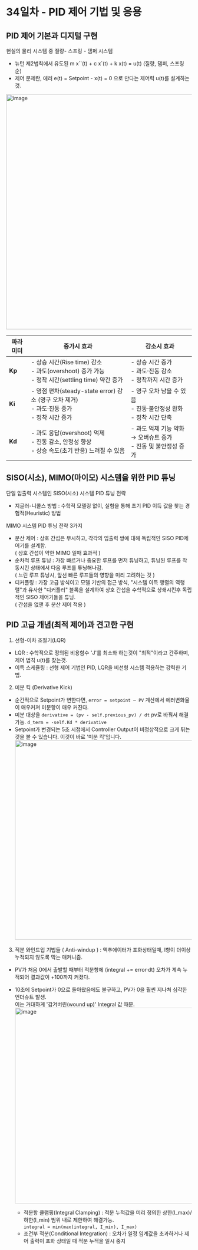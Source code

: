 # 34일차 - PID 제어 기법 및 응용

## PID 제어 기본과 디지털 구현
현실의 물리 시스템 중 질량- 스프링 - 댐퍼 시스템
- 뉴턴 제2법칙에서 유도된 m x``(t) + c x`(t) + k x(t) = u(t) (질량, 댐퍼, 스프링 순)
- 제어 문제란, 에러 e(t) = Setpoint - x(t) = 0 으로 만다는 제어력 u(t)를 설계하는 것.

<img width="1043" height="638" alt="image" src="https://github.com/user-attachments/assets/1def3da2-3c55-41eb-89ee-7f81da3d2cfb" />

| 파라미터   | 증가시 효과                                                                           | 감소시 효과                                          |
| ------ | -------------------------------------------------------------------------------- | ----------------------------------------------- |
| **Kp** | - 상승 시간(Rise time) 감소<br/>- 과도(overshoot) 증가 가능<br/>- 정착 시간(settling time) 약간 증가 | - 상승 시간 증가<br/>- 과도·진동 감소<br/>- 정착까지 시간 증가      |
| **Ki** | - 영점 편차(steady-state error) 감소 (영구 오차 제거)<br/>- 과도·진동 증가<br/>- 정착 시간 증가          | - 영구 오차 남을 수 있음<br/>- 진동·불안정성 완화<br/>- 정착 시간 단축 |
| **Kd** | - 과도 응답(overshoot) 억제<br/>- 진동 감소, 안정성 향상<br/>- 상승 속도(초기 반응) 느려질 수 있음            | - 과도 억제 기능 약화 → 오버슈트 증가<br/>- 진동 및 불안정성 증가      |

## SISO(시소), MIMO(마이모) 시스템을 위한 PID 튜닝
단일 입출력 시스템인 SISO(시소) 시스템 PID 튜닝 전략
- 지글러-니콜스 방법 : 수학적 모델링 없이, 실험을 통해 초기 PID 이득 값을 찾는 경험적(Heuristic) 방법

MIMO 시스템 PID 튜닝 전략 3가지
- 분산 제어 : 상호 간섭은 무시하고, 각각의 입출력 쌍에 대해 독립적인 SISO PID제어기를 설계함.<br> ( 상호 간섭이 약한 MIMO 일때 효과적 )
- 순차적 루프 튜닝 : 가장 빠르거나 중요한 루프를 먼저 튜닝하고, 튜닝된 루프를 작동시킨 상태에서 다음 루프를 튜닝해나감.<br> ( 느린 루프 튜닝시, 앞선 빠른 루프들의 영향을 미리 고려하는 것 )
- 디커플링 : 가장 고급 방식이고 모델 기반의 접근 방식, "시스템 이득 행렬의 역행렬"과 유사한 "디커플러" 블록을 설계하여 상호 간섭을 수학적으로 상쇄시킨후 독립적인 SISO 제어기들을 튜닝.<br> ( 간섭을 없앤 후 분산 제어 적용 )

## PID 고급 개념(최적 제어)과 견고한 구현
1. 선형-이차 조절기(LQR)
- LQR : 수학적으로 정의된 비용함수 'J'를 최소화 하는것이 "최적"이라고 간주하며, 제어 법칙 u(t)를 찾는것.
- 이득 스케쥴링 : 선형 제어 기법인 PID, LQR을 비선형 시스템 적용하는 강력한 기법.

2. 미분 킥 (Derivative Kick)
- 순간적으로 Setpoint가 변한다면, `error = setpoint – PV` 계산에서 에러변화율이 매우커져 미분항이 매우 커진다.
- 미분 대상을 `derivative = (pv - self.previous_pv) / dt` pv로 바꿔서 해결가능.
        `d_term = -self.Kd * derivative`
- Setpoint가 변경되는 5초 시점에서 Controller Output이 비정상적으로 크게 튀는 것을 볼 수 있습니다. 이것이 바로 '미분 킥'입니다.<br>
  <img width="1007" height="541" alt="image" src="https://github.com/user-attachments/assets/ffa8b40c-ff9e-4daf-b205-1f197daacaaf" />

3. 적분 와인드업 기법들 ( Anti-windup ) : 액추에이터가 포화상태일때, I항이 더이상 누적되지 않도록 막는 매커니즘.
- PV가 처음 0에서 출발할 때부터 적분항에 (integral += error·dt) 오차가 계속 누적되어 결과값이 +100까지 커졌다.
- 10초에 Setpoint가 0으로 돌아왔음에도 불구하고, PV가 0을 훨씬 지나쳐 심각한 언더슈트 발생.<br> 이는 거대하게 '감겨버린(wound up)' Integral 값 때문.
  <img width="1022" height="531" alt="image" src="https://github.com/user-attachments/assets/f10a83a7-3902-4a03-bc60-c0fd1f5fc692" />

  - 적분항 클램핑(Integral Clamping) : 적분 누적값을 미리 정의한 상한(I_max)/하한(I_min) 범위 내로 제한하여 해결가능.<br>`integral = min(max(integral, I_min), I_max)`
  - 조건부 적분(Conditional Integration)	: 오차가 일정 임계값을 초과하거나 제어 출력이 포화 상태일 때 적분 누적을 일시 중지
